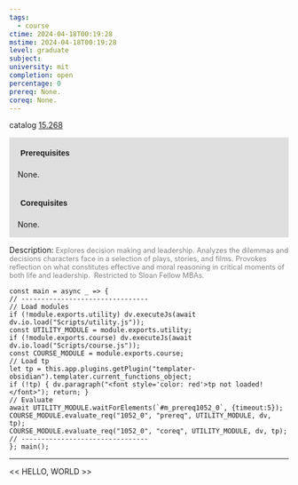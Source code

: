 ```yaml
---
tags:
  - course
ctime: 2024-04-18T00:19:28
mstime: 2024-04-18T00:19:28
level: graduate
subject: 
university: mit
completion: open
percentage: 0
prereq: None.
coreq: None.
---
```


catalog [15.268](http://student.mit.edu/catalog/m15a.html#15.268)

<span style="display: block; padding: 15px; background-color: rgb(100, 100, 100, 0.2);"><font id="m_prereq1052_0" style="display: block; font-family: Arial, sans-serif; font-weight: bold; padding: 5px">Prerequisites</font><br><span id="prereq1052_0">None.</span></span>
<span style="display: block; padding: 15px; background-color: rgb(100, 100, 100, 0.2);"><font id="m_coreq1052_0" style="display: block; font-family: Arial, sans-serif; font-weight: bold; padding: 5px">Corequisites</font><br><span id="coreq1052_0">None.</span></span>

<font style="">Description:</font>
<font style="color: grey; font-size: 0.8rem;">Explores decision making and leadership. Analyzes the dilemmas and decisions characters face in a selection of plays, stories, and films. Provokes reflection on what constitutes effective and moral reasoning in critical moments of both life and leadership.  Restricted to Sloan Fellow MBAs.</font>

```dataviewjs
const main = async _ => {
// --------------------------------
// Load modules
if (!module.exports.utility) dv.executeJs(await dv.io.load("Scripts/utility.js"));
const UTILITY_MODULE = module.exports.utility;
if (!module.exports.course) dv.executeJs(await dv.io.load("Scripts/course.js"));
const COURSE_MODULE = module.exports.course;
// Load tp
let tp = this.app.plugins.getPlugin("templater-obsidian").templater.current_functions_object;
if (!tp) { dv.paragraph("<font style='color: red'>tp not loaded!</font>"); return; }
// Evaluate
await UTILITY_MODULE.waitForElements(`#m_prereq1052_0`, {timeout:5});
COURSE_MODULE.evaluate_req("1052_0", "prereq", UTILITY_MODULE, dv, tp);
COURSE_MODULE.evaluate_req("1052_0", "coreq", UTILITY_MODULE, dv, tp);
// --------------------------------
}; main();
```

---

<< HELLO, WORLD >>
